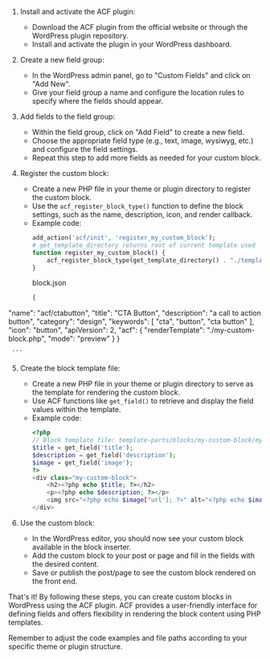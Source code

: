 
1. Install and activate the ACF plugin:
   - Download the ACF plugin from the official website or through the WordPress plugin repository.
   - Install and activate the plugin in your WordPress dashboard.

2. Create a new field group:
   - In the WordPress admin panel, go to "Custom Fields" and click on "Add New".
   - Give your field group a name and configure the location rules to specify where the fields should appear.

3. Add fields to the field group:
   - Within the field group, click on "Add Field" to create a new field.
   - Choose the appropriate field type (e.g., text, image, wysiwyg, etc.) and configure the field settings.
   - Repeat this step to add more fields as needed for your custom block.

4. Register the custom block:
   - Create a new PHP file in your theme or plugin directory to register the custom block.
   - Use the `acf_register_block_type()` function to define the block settings, such as the name, description, icon, and render callback.
   - Example code:
     ```php
     add_action('acf/init', 'register_my_custom_block');
     # get_template_directory returns root of current template used
     function register_my_custom_block() {
         acf_register_block_type(get_template_directory() . "./template-parts/blocks/my-custom-block/block.json");
     }
     ```
     block.json
     ```json
     {
  "name": "acf/ctabutton",
  "title": "CTA Button",
  "description": "a call to action button",
  "category": "design",
  "keywords": [
    "cta",
    "button",
    "cta button"
  ],
  "icon": "button",
  "apiVersion": 2,
  "acf": {
    "renderTemplate": "./my-custom-block.php",
    "mode": "preview"
  }
}

     ```
5. Create the block template file:
   - Create a new PHP file in your theme or plugin directory to serve as the template for rendering the custom block.
   - Use ACF functions like `get_field()` to retrieve and display the field values within the template.
   - Example code:
     ```php
     <?php
     // Block template file: template-parts/blocks/my-custom-block/my-custom-block.php
     $title = get_field('title');
     $description = get_field('description');
     $image = get_field('image');
     ?>
     <div class="my-custom-block">
         <h2><?php echo $title; ?></h2>
         <p><?php echo $description; ?></p>
         <img src="<?php echo $image['url']; ?>" alt="<?php echo $image['alt']; ?>">
     </div>
     ```

6. Use the custom block:
   - In the WordPress editor, you should now see your custom block available in the block inserter.
   - Add the custom block to your post or page and fill in the fields with the desired content.
   - Save or publish the post/page to see the custom block rendered on the front end.

That's it! By following these steps, you can create custom blocks in WordPress using the ACF plugin. ACF provides a user-friendly interface for defining fields and offers flexibility in rendering the block content using PHP templates.

Remember to adjust the code examples and file paths according to your specific theme or plugin structure.